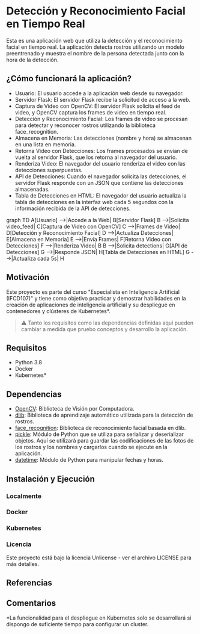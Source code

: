 # Detección y Reconocimiento Facial en Tiempo Real

Esta es una aplicación web que utiliza la detección y el reconocimiento facial en tiempo real. La aplicación detecta rostros utilizando un modelo preentrenado y muestra el nombre de la persona detectada junto con la hora de la detección.

## ¿Cómo funcionará la aplicación?

- Usuario: El usuario accede a la aplicación web desde su navegador.
- Servidor Flask: El servidor Flask recibe la solicitud de acceso a la web.
- Captura de Video con OpenCV: El servidor Flask solicita el feed de video, y OpenCV captura los frames de video en tiempo real.
- Detección y Reconocimiento Facial: Los frames de video se procesan para detectar y reconocer rostros utilizando la biblioteca face_recognition.
- Almacena en Memoria: Las detecciones (nombre y hora) se almacenan en una lista en memoria.
- Retorna Video con Detecciones: Los frames procesados se envían de vuelta al servidor Flask, que los retorna al navegador del usuario.
- Renderiza Video: El navegador del usuario renderiza el video con las detecciones superpuestas.
- API de Detecciones: Cuando el navegador solicita las detecciones, el servidor Flask responde con un JSON que contiene las detecciones almacenadas.
- Tabla de Detecciones en HTML: El navegador del usuario actualiza la tabla de detecciones en la interfaz web cada 5 segundos con la información recibida de la API de detecciones.

graph TD
    A[Usuario] -->|Accede a la Web| B[Servidor Flask]
    B -->|Solicita video_feed| C[Captura de Video con OpenCV]
    C -->|Frames de Video| D[Detección y Reconocimiento Facial]
    D -->|Actualiza Detecciones| E[Almacena en Memoria]
    E -->|Envía Frames| F[Retorna Video con Detecciones]
    F -->|Renderiza Video| B
    B -->|Solicita detections| G[API de Detecciones]
    G -->|Responde JSON| H[Tabla de Detecciones en HTML]
    G -->|Actualiza cada 5s| H


## Motivación

Este proyecto es parte del curso "Especialista en Inteligencia Artificial (IFCD107)" y tiene como objetivo practicar y demostrar habilidades en la creación de aplicaciones de inteligencia artificial y su despliegue en contenedores y clústeres de Kubernetes*.

> ⚠️ Tanto los requisitos como las dependencias definidas aquí pueden cambiar a medida que pruebo conceptos y desarrollo la aplicación.

## Requisitos

- Python 3.8
- Docker
- Kubernetes*

## Dependencias

- [OpenCV](https://opencv.org/): Biblioteca de Visión por Computadora.
- [dlib](http://dlib.net/): Biblioteca de aprendizaje automático utilizada para la detección de rostros.
- [face_recognition](https://pypi.org/project/face-recognition/):  Biblioteca de reconocimiento facial basada en dlib.
- [pickle](https://docs.python.org/3/library/pickle.html): Módulo de Python que se utiliza para serializar y deserializar objetos. Aquí se utilizará para guardar las codificaciones de las fotos de los rostros y los nombres y cargarlos cuando se ejecute en la aplicación.
- [datetime](https://docs.python.org/3/library/datetime.html): Módulo de Python para manipular fechas y horas. 

## Instalación y Ejecución

### Localmente

### Docker

### Kubernetes

### Licencia

Este proyecto está bajo la licencia Unlicense - ver el archivo LICENSE para más detalles.

## Referencias

## Comentarios

*La funcionalidad para el despliegue en Kubernetes solo se desarrollará si dispongo de suficiente tiempo para configurar un cluster.